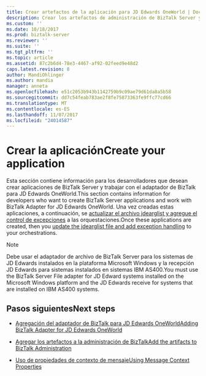 ```yaml
---
title: Crear artefactos de la aplicación para JD Edwards OneWorld | Documentos de Microsoft
description: Crear los artefactos de administración de BizTalk Server y en Visual Studio para usar el adaptador de BizTalk para JD Edwards EnterpriseOne en BizTalk Server
ms.custom: ''
ms.date: 10/18/2017
ms.prod: biztalk-server
ms.reviewer: ''
ms.suite: ''
ms.tgt_pltfrm: ''
ms.topic: article
ms.assetid: 87c2b6d4-78e3-4467-af92-02feed9e48d2
caps.latest.revision: 8
author: MandiOhlinger
ms.author: mandia
manager: anneta
ms.openlocfilehash: e51c2053b943b1142759b9c09ae79d61da8a5b58
ms.sourcegitcommit: dd7c54feab783ae2f8fe75873363fe9ffc77cd66
ms.translationtype: MT
ms.contentlocale: es-ES
ms.lasthandoff: 11/07/2017
ms.locfileid: "24014587"
---
```

# <a name="create-your-application"></a><span data-ttu-id="cf6e3-103">Crear la aplicación</span><span class="sxs-lookup"><span data-stu-id="cf6e3-103">Create your application</span></span>
<span data-ttu-id="cf6e3-104">Esta sección contiene información para los desarrolladores que desean crear aplicaciones de BizTalk Server y trabajar con el adaptador de BizTalk para JD Edwards OneWorld.</span><span class="sxs-lookup"><span data-stu-id="cf6e3-104">This section contains information for developers who want to create BizTalk Server applications and work with BizTalk Adapter for JD Edwards OneWorld.</span></span> <span data-ttu-id="cf6e3-105">Una vez creadas estas aplicaciones, a continuación, se [actualizar el archivo jdearglist y agregue el control de excepciones](using-biztalk-server-exception-handling1.md) a las orquestaciones.</span><span class="sxs-lookup"><span data-stu-id="cf6e3-105">Once these applications are created, then you [update the jdearglist file and add exception handling](using-biztalk-server-exception-handling1.md) to your orchestrations.</span></span>
  
> [!NOTE]
>  <span data-ttu-id="cf6e3-106">Debe usar el adaptador de archivo de BizTalk Server para los sistemas de JD Edwards instalados en la plataforma Microsoft Windows y la recepción JD Edwards para sistemas instalados en sistemas IBM AS400.</span><span class="sxs-lookup"><span data-stu-id="cf6e3-106">You must use the BizTalk Server File adapter for JD Edward systems installed on the Microsoft Windows platform and the JD Edwards receive for systems that are installed on IBM AS400 systems.</span></span>  
  
## <a name="next-steps"></a><span data-ttu-id="cf6e3-107">Pasos siguientes</span><span class="sxs-lookup"><span data-stu-id="cf6e3-107">Next steps</span></span> 
  
-   [<span data-ttu-id="cf6e3-108">Agregación del adaptador de BizTalk para JD Edwards OneWorld</span><span class="sxs-lookup"><span data-stu-id="cf6e3-108">Adding BizTalk Adapter for JD Edwards OneWorld</span></span>](../core/adding-biztalk-adapter-for-jd-edwards-oneworld.md)  
  
-   [<span data-ttu-id="cf6e3-109">Agregar los artefactos a la administración de BizTalk</span><span class="sxs-lookup"><span data-stu-id="cf6e3-109">Add the artifacts to BizTalk Administration</span></span>](../core/adding-biztalk-adapter-for-jd-edwards-oneworld.md)  
  
-   [<span data-ttu-id="cf6e3-110">Uso de propiedades de contexto de mensaje</span><span class="sxs-lookup"><span data-stu-id="cf6e3-110">Using Message Context Properties</span></span>](../core/using-message-context-properties2.md)